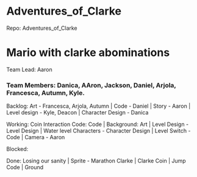 # Adventures_of_Clarke
Repo: Adventures_of_Clarke

# Mario with clarke abominations

Team Lead: Aaron

### Team Members: Danica, AAron, Jackson, Daniel, Arjola, Francesca, Autumn, Kyle.

Backlog: Art - Francesca, Arjola, Autumn | Code -  Daniel | Story - Aaron | Level design - Kyle, Deacon | Character Design - Danica

Working: Coin Interaction Code: Code | Background: Art | Level Design - Level Design | Water level Characters - Character Design | Level Switch - Code | Camera - Aaron

Blocked: 

Done: Losing our sanity | Sprite - Marathon Clarke | Clarke Coin | Jump Code | Ground